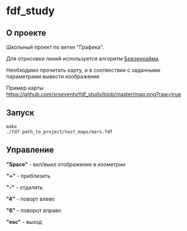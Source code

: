 # fdf_study

## О проекте
Школьный проект по ветке "Графика".

Для отрисовки линий используется алгоритм [Брезенхайма](https://habr.com/ru/post/185086/).

Необходимо прочитать карту, и в соотвествии с заданными параметрами вывести изображение

Пример карты
https://github.com/xrseventy/fdf_study/blob/master/map.png?raw=true

## Запуск
```
make
./fdf path_to_project/test_maps/mars.fdf
```

## Управление


**"Space"** - вкл/выкл отображение в изометрии

**"+"** - приблизить

**"-"** - отдалить

**"4"** - поворт влево

**"6"** - поворот вправо

**"esc"** - выход

